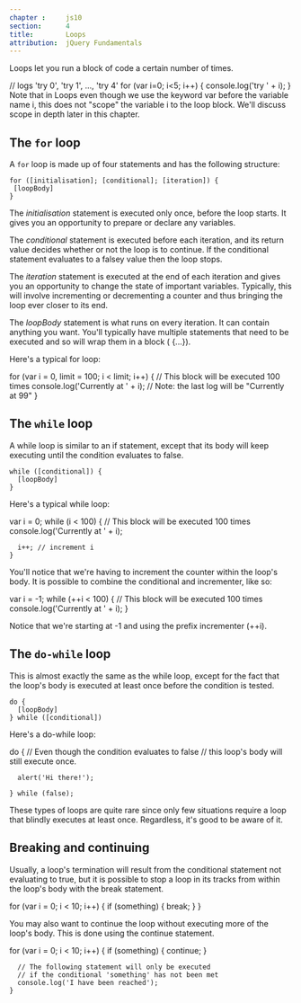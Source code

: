 ```yaml
---
chapter :     js10
section:      4
title:        Loops
attribution:  jQuery Fundamentals
---
```

Loops let you run a block of code a certain number of times.

<javascript caption="A for loop">
    // logs 'try 0', 'try 1', ..., 'try 4'
    for (var i=0; i<5; i++) {
        console.log('try ' + i);
    }
</javascript>

<div class="note" markdown="1">
Note that in Loops even though we use the keyword var before
the variable name i, this does not "scope" the variable i to the loop block.
We'll discuss scope in depth later in this chapter.
</div>

## The `for` loop

A `for` loop is made up of four statements and has the following structure:

    for ([initialisation]; [conditional]; [iteration]) {
     [loopBody]
    }

The _initialisation_ statement is executed only once, before the loop starts. It
gives you an opportunity to prepare or declare any variables.

The _conditional_ statement is executed before each iteration, and its return
value decides whether or not the loop is to continue. If the conditional
statement evaluates to a falsey value then the loop stops.

The _iteration_ statement is executed at the end of each iteration and gives you
an opportunity to change the state of important variables. Typically, this will
involve incrementing or decrementing a counter and thus bringing the loop ever
closer to its end.

The _loopBody_ statement is what runs on every iteration. It can contain anything
you want. You'll typically have multiple statements that need to be executed
and so will wrap them in a block ( {...}).

Here's a typical for loop:

<javascript caption="A typical for loop">
    for (var i = 0, limit = 100; i < limit; i++) {
      // This block will be executed 100 times
      console.log('Currently at ' + i);
      // Note: the last log will be "Currently at 99"
    }
</javascript>

## The `while` loop

A while loop is similar to an if statement, except that its body will keep
executing until the condition evaluates to false.

    while ([conditional]) {
      [loopBody]
    }

Here's a typical while loop:

<javascript caption="A typical while loop">
    var i = 0;
    while (i < 100) {
      // This block will be executed 100 times
      console.log('Currently at ' + i);

      i++; // increment i
    }
</javascript>

You'll notice that we're having to increment the counter within the loop's
body. It is possible to combine the conditional and incrementer, like so:

<javascript caption="A while loop with a combined conditional and incrementer">
    var i = -1;
    while (++i < 100) {
      // This block will be executed 100 times
      console.log('Currently at ' + i);
    }
</javascript>

Notice that we're starting at -1 and using the prefix incrementer (++i).

## The `do-while` loop

This is almost exactly the same as the while loop, except for the fact that the
loop's body is executed at least once before the condition is tested.

    do {
      [loopBody]
    } while ([conditional])

Here's a do-while loop:

<javascript caption="A do-while loop">
    do {
      // Even though the condition evaluates to false
      // this loop's body will still execute once.

      alert('Hi there!');

    } while (false);
</javascript>

These types of loops are quite rare since only few situations require a loop
that blindly executes at least once. Regardless, it's good to be aware of it.

## Breaking and continuing

Usually, a loop's termination will result from the conditional statement not
evaluating to true, but it is possible to stop a loop in its tracks from within
the loop's body with the break statement.

<javascript caption="Stopping a loop">
    for (var i = 0; i < 10; i++) {
      if (something) {
        break;
      }
    }
</javascript>

You may also want to continue the loop without executing more of the loop's
body. This is done using the continue statement.


<javascript caption="Skipping to the next iteration of a loop">
    for (var i = 0; i < 10; i++) {
      if (something) {
          continue;
      }

      // The following statement will only be executed
      // if the conditional 'something' has not been met
      console.log('I have been reached');
    }
</javascript>
